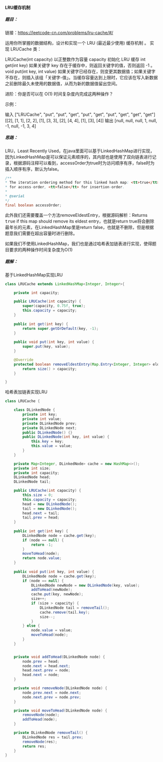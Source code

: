 #### LRU缓存机制

##### 题目：

链接：https://leetcode-cn.com/problems/lru-cache/#/

运用你所掌握的数据结构，设计和实现一个  LRU (最近最少使用) 缓存机制 。
实现 LRUCache 类：

LRUCache(int capacity) 以正整数作为容量 capacity 初始化 LRU 缓存
int get(int key) 如果关键字 key 存在于缓存中，则返回关键字的值，否则返回 -1 。
void put(int key, int value) 如果关键字已经存在，则变更其数据值；如果关键字不存在，则插入该组「关键字-值」。当缓存容量达到上限时，它应该在写入新数据之前删除最久未使用的数据值，从而为新的数据值留出空间。


进阶：你是否可以在 O(1) 时间复杂度内完成这两种操作？

示例：

输入
["LRUCache", "put", "put", "get", "put", "get", "put", "get", "get", "get"]
[[2], [1, 1], [2, 2], [1], [3, 3], [2], [4, 4], [1], [3], [4]]
输出
[null, null, null, 1, null, -1, null, -1, 3, 4]

##### 思路：

LRU，Least Recently Used，在java里面可以基于LinkedHashMap进行实现，因为LinkedHashMap是可以保证元素顺序的，其内部也是使用了双向链表进行记录，根据源码注释可以看到，accessOrder为true时为访问顺序有序，false时为插入顺序有序，默认为false。

```java
/**
* The iteration ordering method for this linked hash map: <tt>true</tt>
* for access-order, <tt>false</tt> for insertion-order.
*
* @serial
*/
final boolean accessOrder;
```

此外我们还需要覆盖一个方法removeEldestEntry，根据源码解析：Returns <tt>true</tt> if this map should remove its eldest entry，也就是return true将会删除最年长的元素，在LinkedHashMap里是return false，也就是不删除，但是根据题意我们需要在超出容量时进行删除。

如果我们不使用LinkedHashMap，我们也是通过哈希表加链表进行实现，使得题目要求的两种操作时间复杂度为O(1)

##### 题解：

基于LinkedHashMap实现LRU

```java
class LRUCache extends LinkedHashMap<Integer, Integer>{

    private int capacity;

    public LRUCache(int capacity) {
        super(capacity, 0.75f, true);
        this.capacity = capacity;
    }
    
    public int get(int key) {
        return super.getOrDefault(key, -1);
    }
    
    public void put(int key, int value) {
        super.put(key, value);
    }

    @Override
    protected boolean removeEldestEntry(Map.Entry<Integer, Integer> eldest) {
        return size() > capacity;
    }

}
```

哈希表加链表实现LRU

```java
class LRUCache {

    class DLinkedNode {
        private int key;
        private int value;
        private DLinkedNode prev;
        private DLinkedNode next;
        public DLinkedNode() {}
        public DLinkedNode(int key, int value) {
            this.key = key;
            this.value = value;
        }
    }

    private Map<Integer, DLinkedNode> cache = new HashMap<>();
    private int size;
    private int capacity;
    DLinkedNode head;
    DLinkedNode tail;

    public LRUCache(int capacity) {
        this.size = 0;
        this.capacity = capacity;
        head = new DLinkedNode();
        tail = new DLinkedNode();
        head.next = tail;
        tail.prev = head;
    }
    
    public int get(int key) {
        DLinkedNode node = cache.get(key);
        if (node == null) {
            return -1;
        }
        moveToHead(node);
        return node.value;
    }
    
    public void put(int key, int value) {
        DLinkedNode node = cache.get(key);
        if (node == null) {
            DLinkedNode newNode = new DLinkedNode(key, value);
            addToHead(newNode);
            cache.put(key, newNode);
            size++;
            if (size > capacity) {
                DLinkedNode tail = removeTail();
                cache.remove(tail.key);
                size--;
            }
        } else {
            node.value = value;
            moveToHead(node);
        }
    }


    private void addToHead(DLinkedNode node) {
        node.prev = head;
        node.next = head.next;
        head.next.prev = node;
        head.next = node;
    }

    private void removeNode(DLinkedNode node) {
        node.prev.next = node.next;
        node.next.prev = node.prev;
    }

    private void moveToHead(DLinkedNode node) {
        removeNode(node);
        addToHead(node);
    }

    private DLinkedNode removeTail() {
        DLinkedNode res = tail.prev;
        removeNode(res);
        return res;
    }
}
```

